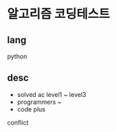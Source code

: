 # 알고리즘 코딩테스트
## lang
python
## desc
- solved ac level1 ~ level3
- programmers ~
- code plus

conflict
